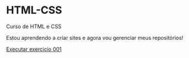 # HTML-CSS
 Curso de HTML e CSS

Estou aprendendo a criar sites e agora vou gerenciar meus repositórios!

<a href= "https://firezard42.github.io/HTML-CSS/EXERCICIOS/ex001/">Executar exercicio 001</a>